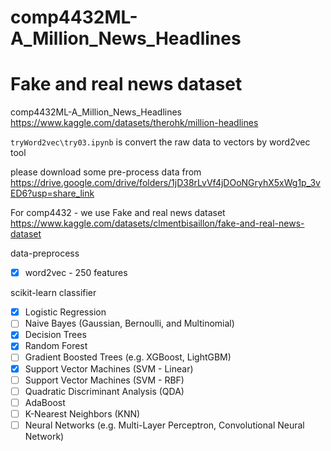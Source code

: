 # comp4432ML-A_Million_News_Headlines
# Fake and real news dataset

comp4432ML-A_Million_News_Headlines
https://www.kaggle.com/datasets/therohk/million-headlines

```tryWord2vec\try03.ipynb``` is convert the raw data to vectors by word2vec tool

please download some pre-process data from https://drive.google.com/drive/folders/1jD38rLvVf4jDOoNGryhX5xWg1p_3vED6?usp=share_link


For comp4432 - we use Fake and real news dataset
https://www.kaggle.com/datasets/clmentbisaillon/fake-and-real-news-dataset

data-preprocess
- [x] word2vec - 250 features

scikit-learn classifier

- [x] Logistic Regression
- [ ] Naive Bayes (Gaussian, Bernoulli, and Multinomial)
- [x] Decision Trees
- [x] Random Forest
- [ ] Gradient Boosted Trees (e.g. XGBoost, LightGBM)
- [x] Support Vector Machines (SVM - Linear)
- [ ] Support Vector Machines (SVM - RBF)
- [ ] Quadratic Discriminant Analysis (QDA)
- [ ] AdaBoost
- [ ] K-Nearest Neighbors (KNN)
- [ ] Neural Networks (e.g. Multi-Layer Perceptron, Convolutional Neural Network)